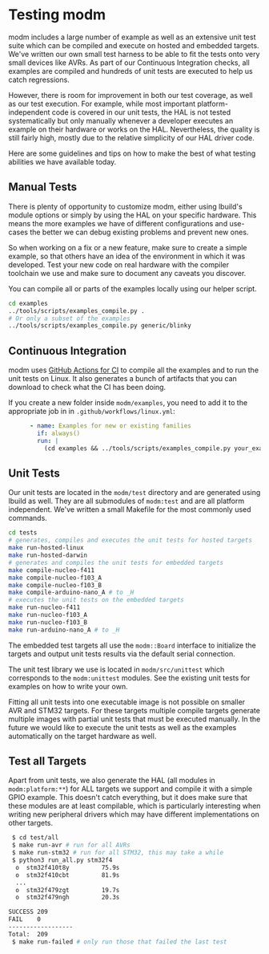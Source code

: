 # Testing modm

modm includes a large number of example as well as an extensive unit test suite
which can be compiled and execute on hosted and embedded targets. We've written
our own small test harness to be able to fit the tests onto very small devices
like AVRs. As part of our Continuous Integration checks, all examples are
compiled and hundreds of unit tests are executed to help us catch regressions.

However, there is room for improvement in both our test coverage, as well as our
test execution. For example, while most important platform-independent code is
covered in our unit tests,  the HAL is not tested systematically but only
manually whenever a developer executes an example on their hardware or works
on the HAL. Nevertheless, the quality is still fairly high, mostly due to the
relative simplicity of our HAL driver code.

Here are some guidelines and tips on how to make the best of what testing
abilities we have available today.


## Manual Tests

There is plenty of opportunity to customize modm, either using lbuild's module
options or simply by using the HAL on your specific hardware. This means the
more examples we have of different configurations and use-cases the better we
can debug existing problems and prevent new ones.

So when working on a fix or a new feature, make sure to create a simple example,
so that others have an idea of the environment in which it was developed.
Test your new code on real hardware with the compiler toolchain we use and make
sure to document any caveats you discover.

You can compile all or parts of the examples locally using our helper script.

```sh
cd examples
../tools/scripts/examples_compile.py .
# Or only a subset of the examples
../tools/scripts/examples_compile.py generic/blinky
```


## Continuous Integration

modm uses [GitHub Actions for CI][gha] to compile all the examples and to run
the unit tests on Linux. It also generates a bunch of artifacts that you can
download to check what the CI has been doing.

If you create a new folder inside `modm/examples`, you need to add it to the
appropriate job in in `.github/workflows/linux.yml`:

```yml
      - name: Examples for new or existing families
        if: always()
        run: |
          (cd examples && ../tools/scripts/examples_compile.py your_example_folder)
```

[gha]: https://github.com/modm-io/modm/actions


## Unit Tests

Our unit tests are located in the `modm/test` directory and are generated using
lbuild as well. They are all submodules of `modm:test` and are all platform
independent. We've written a small Makefile for the most commonly used commands.

```sh
cd tests
# generates, compiles and executes the unit tests for hosted targets
make run-hosted-linux
make run-hosted-darwin
# generates and compiles the unit tests for embedded targets
make compile-nucleo-f411
make compile-nucleo-f103_A
make compile-nucleo-f103_B
make compile-arduino-nano_A # to _H
# executes the unit tests on the embedded targets
make run-nucleo-f411
make run-nucleo-f103_A
make run-nucleo-f103_B
make run-arduino-nano_A # to _H
```

The embedded test targets all use the `modm::Board` interface to initialize the
targets and output unit tests results via the default serial connection.

The unit test library we use is located in `modm/src/unittest` which corresponds
to the `modm:unittest` modules. See the existing unit tests for examples on how
to write your own.

Fitting all unit tests into one executable image is not possible on smaller AVR
and STM32 targets. For these targets multiple compile targets generate multiple
images with partial unit tests that must be executed manually. In the future we
would like to execute the unit tests as well as the examples automatically on
the target hardware as well.


## Test all Targets

Apart from unit tests, we also generate the HAL (all modules in `modm:platform:**`)
for ALL targets we support and compile it with a simple GPIO example.
This doesn't catch everything, but it does make sure that these modules are at
least compilable, which is particularly interesting when writing new peripheral
drivers which may have different implementations on other targets.

```sh
 $ cd test/all
 $ make run-avr # run for all AVRs
 $ make run-stm32 # run for all STM32, this may take a while
 $ python3 run_all.py stm32f4
  o  stm32f410t8y         75.9s
  o  stm32f410cbt         81.9s
  ...
  o  stm32f479zgt         19.7s
  o  stm32f479ngh         20.3s

SUCCESS 209
FAIL    0
------------------
Total:  209
 $ make run-failed # only run those that failed the last test
```
